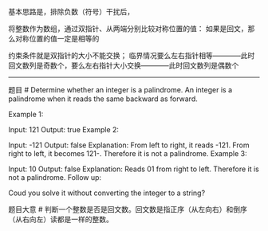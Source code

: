 ﻿基本思路是，排除负数（符号）干扰后，

将整数作为数组，通过双指针、从两端分别比较对称位置的值：
如果是回文，那么对称位置的值一定是相等的

约束条件就是双指针的大小不能交换；
临界情况要么左右指针相等————此时回文数列是奇数个，要么左右指针大小交换————此时回文数列是偶数个

---
题目 #
Determine whether an integer is a palindrome. An integer is a palindrome when it reads the same backward as forward.

Example 1:

Input: 121
Output: true
Example 2:

Input: -121
Output: false
Explanation: From left to right, it reads -121. From right to left, it becomes 121-. Therefore it is not a palindrome.
Example 3:

Input: 10
Output: false
Explanation: Reads 01 from right to left. Therefore it is not a palindrome.
Follow up:

Coud you solve it without converting the integer to a string?

题目大意 #
判断一个整数是否是回文数。回文数是指正序（从左向右）和倒序（从右向左）读都是一样的整数。